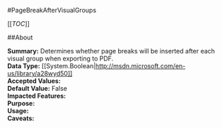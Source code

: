#PageBreakAfterVisualGroups

[[_TOC_]]

##About

**Summary:**  Determines whether page breaks will be inserted after each visual group when exporting to PDF.   
**Data Type:** [[System.Boolean|http://msdn.microsoft.com/en-us/library/a28wyd50]]  
**Accepted Values:**   
**Default Value:** False  
**Impacted Features:**   
**Purpose:**   
**Usage:**   
**Caveats:**   

